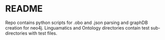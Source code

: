 # README #

Repo contains python scripts for .obo and .json parsing and graphDB creation for neo4j. Linguamatics and Ontology directories contain test sub-directories with test files.